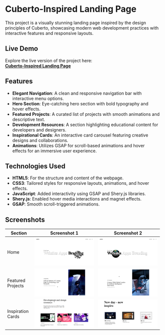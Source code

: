 # Cuberto-Inspired Landing Page

This project is a visually stunning landing page inspired by the design principles of Cuberto, showcasing modern web development practices with interactive features and responsive layouts.

## Live Demo

Explore the live version of the project here:  
**[Cuberto-Inspired Landing Page](https://cuberto-by-gideon.netlify.app/)**

## Features

- **Elegant Navigation**: A clean and responsive navigation bar with interactive menu options.
- **Hero Section**: Eye-catching hero section with bold typography and hover effects.
- **Featured Projects**: A curated list of projects with smooth animations and descriptive text.
- **Development Resources**: A section highlighting educational content for developers and designers.
- **Inspirational Cards**: An interactive card carousel featuring creative designs and collaborations.
- **Animations**: Utilizes GSAP for scroll-based animations and hover effects for an immersive user experience.

## Technologies Used

- **HTML5**: For the structure and content of the webpage.
- **CSS3**: Tailored styles for responsive layouts, animations, and hover effects.
- **JavaScript**: Added interactivity using GSAP and Shery.js libraries.
- **Shery.js**: Enabled hover media interactions and magnet effects.
- **GSAP**: Smooth scroll-triggered animations.

## Screenshots

| Section | Screenshot 1 | Screenshot 2 |
|---------|--------------|--------------|
| Home | ![Home Section 1](home1.png) | ![Home Section 2](home2.png) |
| Featured Projects | ![Featured Projects 1](feature1.png) | ![Featured Projects 2](feature2.png) |
| Inspiration Cards | ![Inspiration Cards 1](card1.png) | ![Inspiration Cards 2](card2.png) |



